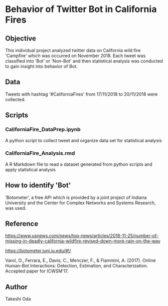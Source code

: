 Behavior of Twitter Bot in California Fires
====


## Objective
This individual project analyzed twitter data on California wild fire 'Campfire' which was occurred on November 2018.
Each tweet was classified into 'Bot' or 'Non-Bot' and then statistical analysis was conducted to gain insight into behavior of Bot.

## Data
Tweets with hashtag '#CaliforniaFires' from 17/11/2018 to 20/11/2018 were collected.

## Scripts
### CaliforniaFire_DataPrep.ipynb
A python script to collect tweet and organize data set for statistical analysis

### CaliforniaFire_Analysis.rmd
A R Markdown file to read a dataset generated from python scripts and apply statistical analysis

## How to identify 'Bot'
‘Botometer’, a free API which is provided by a joint project of Indiana University and the Center for Complex Networks and Systems Research, was used.

## Reference
https://www.usnews.com/news/top-news/articles/2018-11-25/number-of-missing-in-deadly-california-wildfire-revised-down-more-rain-on-the-way

https://botometer.iuni.iu.edu/#!/

Varol, O., Ferrara, E., Davis, C., Menczer, F., & Flammini, A. (2017). Online Human-Bot Interactions:
Detection, Estimation, and Characterization. Accepted paper for ICWSM’17.

## Author
Takeshi Oda
